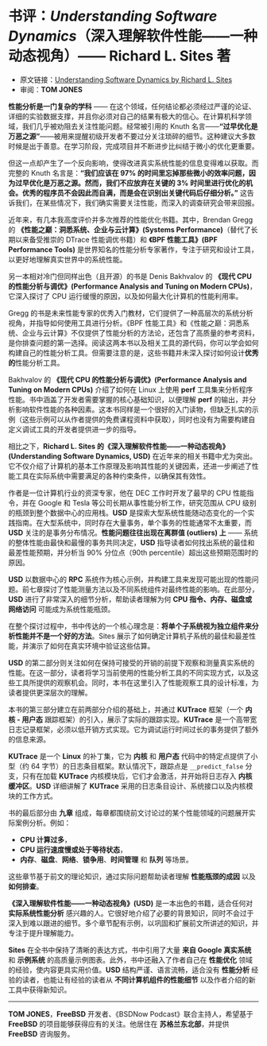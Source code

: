 # 书评：*Understanding Software Dynamics*（深入理解软件性能——一种动态视角）—— Richard L. Sites 著


- 原文链接：[Understanding Software Dynamics by Richard L. Sites](https://freebsdfoundation.org/wp-content/uploads/2022/11/book_review.pdf)
- 审阅：**TOM JONES**

**性能分析是一门复杂的学科** —— 在这个领域，任何结论都必须经过严谨的论证、详细的实验数据支撑，并且你必须对自己的结果有极大的信心。在计算机科学领域，我们几乎被劝阻去关注性能问题。经常被引用的 Knuth 名言——**“过早优化是万恶之源”**——被用来提醒初级开发者不要过分关注琐碎的细节。这种建议大多数时候是出于善意。在学习阶段，完成项目并不断进步比纠结于微小的优化更重要。  

但这一点却产生了一个反向影响，使得改进真实系统性能的信息变得难以获取。而完整的 Knuth 名言是：**“我们应该在 97% 的时间里忘掉那些微小的效率问题，因为过早优化是万恶之源。然而，我们不应放弃在关键的 3% 时间里进行优化的机会。优秀的程序员不会因此而自满，而是会在识别出关键代码后仔细分析。”** 这告诉我们，在某些情况下，我们确实需要关注性能，而深入的调查研究会带来回报。  

近年来，有几本我高度评价并多次推荐的性能优化书籍。其中，Brendan Gregg 的 **《性能之巅：洞悉系统、企业与云计算》(Systems Performance)**（替代了长期以来备受推崇的 DTrace 性能调优书籍）和 **《BPF 性能工具》(BPF Performance Tools)** 是世界知名的性能分析专家著作，专注于研究和设计工具，以更好地理解真实世界中的系统性能。  

另一本相对冷门但同样出色（且开源）的书是 Denis Bakhvalov 的 **《现代 CPU 的性能分析与调优》(Performance Analysis and Tuning on Modern CPUs)**，它深入探讨了 CPU 运行缓慢的原因，以及如何最大化计算机的性能利用率。  

Gregg 的书是未来性能专家的优秀入门教材，它们提供了一种高层次的系统分析视角，并指导如何使用工具进行分析。《BPF 性能工具》和《性能之巅：洞悉系统、企业与云计算》不仅提供了性能分析的方法论，还包含了高质量的参考资料，是你排查问题的第一选择。阅读这两本书以及相关工具的源代码，你可以学会如何构建自己的性能分析工具。但需要注意的是，这些书籍并未深入探讨如何设计**优秀的**性能分析工具。

Bakhvalov 的 **《现代 CPU 的性能分析与调优》(Performance Analysis and Tuning on Modern CPUs)** 介绍了如何在 Linux 上使用 **perf** 工具集来分析程序性能。书中涵盖了开发者需要掌握的核心基础知识，以便理解 **perf** 的输出，并分析影响软件性能的各种因素。这本书同样是一个很好的入门读物，但缺乏扎实的示例（这些示例可以从作者提供的免费课程资料中获取），同时也没有为需要构建自定义调试工具的开发者提供进一步的指导。  

相比之下，**Richard L. Sites 的《深入理解软件性能——一种动态视角》(Understanding Software Dynamics, USD)** 在近年来的相关书籍中尤为突出。它不仅介绍了计算机的基本工作原理及影响其性能的关键因素，还进一步阐述了性能工具在实际系统中需要满足的各种约束条件，以确保其有效性。  

作者是一位计算机行业的资深专家，他在 DEC 工作时开发了最早的 CPU 性能指令，并在 Google 和 Tesla 等公司长期从事性能分析工作，研究范围从 CPU 级别的瓶颈到整个数据中心的应用栈。**USD** 是探索大型系统性能随动态变化的一个实践指南。在大型系统中，同时存在大量事务，单个事务的性能通常不太重要，而 **USD** 关注的是事务分布情况。**性能问题往往出现在离群值 (outliers) 上** —— 系统的整体性能由最快和最慢的事务共同决定，**USD** 指导读者如何找出系统的最佳和最差性能预期，并分析当 90% 分位点（90th percentile）超出这些预期范围时的原因。  

**USD** 以数据中心的 **RPC** 系统作为核心示例，并构建工具来发现可能出现的性能问题。前七章探讨了性能测量方法以及不同系统组件对最终性能的影响。在此部分，**USD** 进行了非常深入的细节分析，帮助读者理解为何 **CPU 指令、内存、磁盘或网络访问** 可能成为系统性能瓶颈。  

在整个探讨过程中，书中传达的一个核心理念是：**将单个子系统视为独立组件来分析性能并不是一个好的方法**。Sites 展示了如何确定计算机子系统的最佳和最差性能，并演示了如何在真实环境中验证这些估算。  

**USD** 的第二部分则关注如何在保持可接受的开销的前提下观察和测量真实系统的性能。在这一部分，读者将学习当前使用的性能分析工具的不同实现方式，以及这些工具所提供的观察机会。同时，本书在这里引入了性能观察工具的设计标准，为读者提供更深层次的理解。

本书的第三部分建立在前两部分介绍的基础上，并通过 **KUTrace** 框架（一个 **内核 - 用户态** 跟踪框架）的引入，展示了实际的跟踪实现。**KUTrace** 是一个高带宽日志记录框架，必须以低开销方式实现。它为调试运行时间过长的事务提供了额外的信息来源。  

**KUTrace** 是一个 **Linux** 的补丁集，它为 **内核** 和 **用户态** 代码中的特定点提供了小型（约 64 字节）的日志条目框架。默认情况下，跟踪点是 `__predict_false` 分支，只有在加载 **KUTrace** 内核模块后，它们才会激活，并开始将日志存入 **内核缓冲区**。**USD** 详细讲解了 **KUTrace** 采用的日志条目设计、系统接口以及内核模块的工作方式。  

书的最后部分由 **九章** 组成，每章都围绕前文讨论过的某个性能领域的问题展开实际案例分析。例如：  
- **CPU 计算过多**，  
- **CPU 运行速度慢或处于等待状态**，  
- **内存**、**磁盘**、**网络**、**锁争用**、**时间管理** 和 **队列** 等场景。  

这些章节基于前文的理论知识，通过实际问题帮助读者理解 **性能瓶颈的成因** 以及 **如何排查**。  

**《深入理解软件性能——一种动态视角》(USD)** 是一本出色的书籍，适合任何对 **实际系统性能分析** 感兴趣的人。它很好地介绍了必要的背景知识，同时不会过于深入到难以跟进的细节。多个章节配有示例，以巩固和扩展前文所讲述的知识，并专注于提升理解能力。  

**Sites** 在全书中保持了清晰的表达方式，书中引用了大量 **来自 Google 真实系统** 和 **示例系统** 的高质量示例图表。此外，书中还融入了作者自己在 **性能优化** 领域的经验，使内容更具实用价值。**USD** 结构严谨、语言流畅，适合没有 **性能分析** 经验的读者，也能让有经验的读者从 **不同计算机组件的性能细节** 以及作者介绍的新工具中获得新知识。  


---

**TOM JONES**，**FreeBSD** 开发者、《BSDNow Podcast》联合主持人，希望基于 **FreeBSD** 的项目能够获得应有的关注。他居住在 **苏格兰东北部**，并提供 **FreeBSD** 咨询服务。
